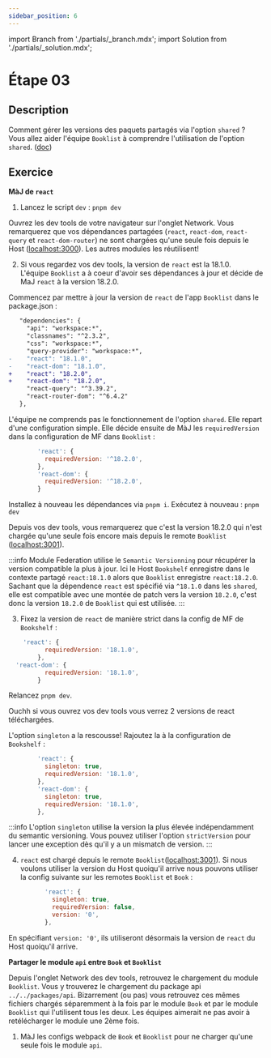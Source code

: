 ```yaml
---
sidebar_position: 6
---
```


import Branch from './partials/\_branch.mdx';
import Solution from './partials/\_solution.mdx';

# Étape 03

<Branch step="03" />

## Description

Comment gérer les versions des paquets partagés via l'option `shared` ? Vous allez aider l'équipe `Booklist` à comprendre l'utilisation de l'option `shared`. ([doc](https://webpack.js.org/plugins/module-federation-plugin/#sharing-hints))

## Exercice

**MàJ de `react`**

1. Lancez le script `dev` : `pnpm dev`

Ouvrez les dev tools de votre navigateur sur l'onglet Network. Vous remarquerez que vos dépendances partagées (`react`, `react-dom`, `react-query` et `react-dom-router`) ne sont chargées qu'une seule fois depuis le Host ([localhost:3000](http://localhost:3000)). Les autres modules les réutilisent!

2. Si vous regardez vos dev tools, la version de `react` est la 18.1.0.  
   L'équipe `Booklist` a à coeur d'avoir ses dépendances à jour et décide de MaJ `react` à la version 18.2.0.

Commencez par mettre à jour la version de `react` de l'app `Booklist` dans le package.json :

```diff
   "dependencies": {
     "api": "workspace:*",
     "classnames": "^2.3.2",
     "css": "workspace:*",
     "query-provider": "workspace:*",
-    "react": "18.1.0",
-    "react-dom": "18.1.0",
+    "react": "18.2.0",
+    "react-dom": "18.2.0",
     "react-query": "^3.39.2",
     "react-router-dom": "^6.4.2"
   },
```

L'équipe ne comprends pas le fonctionnement de l'option `shared`. Elle repart d'une configuration simple.
Elle décide ensuite de MàJ les `requiredVersion` dans la configuration de MF dans `Booklist` :

```js
        'react': {
          requiredVersion: '^18.2.0',
        },
        'react-dom': {
          requiredVersion: '^18.2.0',
        }
```

Installez à nouveau les dépendances via `pnpm i`. Exécutez à nouveau : `pnpm dev`

Depuis vos dev tools, vous remarquerez que c'est la version 18.2.0 qui n'est chargée qu'une seule fois encore mais depuis le remote `Booklist` ([localhost:3001](http://localhost:3001)).

:::info
Module Federation utilise le `Semantic Versionning` pour récupérer la version compatible la plus à jour. Ici le Host `Bookshelf` enregistre dans le contexte partagé `react:18.1.0` alors que `Booklist` enregistre `react:18.2.0`. Sachant que la dépendence `react` est spécifié via `^18.1.0` dans les `shared`, elle est compatible avec une montée de patch vers la version `18.2.0`, c'est donc la version `18.2.0` de `Booklist` qui est utilisée.
:::

3. Fixez la version de `react` de manière strict dans la config de MF de `Bookshelf` :

```js
	'react': {
          requiredVersion: '18.1.0',
        },
  'react-dom': {
          requiredVersion: '18.1.0',
        }
```

Relancez `pnpm dev`.

Ouchh si vous ouvrez vos dev tools vous verrez 2 versions de react téléchargées.

L'option `singleton` a la rescousse! Rajoutez la à la configuration de `Bookshelf` :

```js
        'react': {
          singleton: true,
          requiredVersion: '18.1.0',
        },
        'react-dom': {
          singleton: true,
          requiredVersion: '18.1.0',
        },
```

:::info
L'option `singleton` utilise la version la plus élevée indépendamment du semantic versioning. Vous pouvez utiliser l'option `strictVersion` pour lancer une exception dès qu'il y a un mismatch de version.
:::

4. `react` est chargé depuis le remote `Booklist`([localhost:3001](http://localhost:3001)). Si nous voulons utiliser la version du Host quoiqu'il arrive nous pouvons utiliser la config suivante sur les remotes `Booklist` et `Book` :

```js
          'react': {
            singleton: true,
            requiredVersion: false,
            version: '0',
          },
```

En spécifiant `version: '0'`, ils utiliseront désormais la version de `react` du Host quoiqu'il arrive.

**Partager le module `api` entre `Book` et `Booklist`**

Depuis l'onglet Network des dev tools, retrouvez le chargement du module `Booklist`. Vous y trouverez le chargement du package api ` ../../packages/api`. Bizarrement (ou pas) vous retrouvez ces mêmes fichiers chargés séparemment à la fois par le module `Book` et par le module `Booklist` qui l'utilisent tous les deux. Les équipes aimerait ne pas avoir à retélécharger le module une 2ème fois.

1. MàJ les configs webpack de `Book` et `Booklist` pour ne charger qu'une seule fois le module `api`.

<Solution step="03" />

